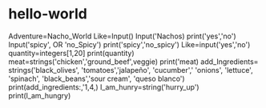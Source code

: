 # hello-world
Adventure=Nacho_World
Like=Input()
Input('Nachos)
    print('yes','no')
Input('spicy', OR 'no_Spicy')
print('spicy','no_spicy')
Like=input('yes','no')
quantity=integers[1,20]
print(quantity)
meat=strings('chicken','ground_beef',veggie)
print('meat)
add_Ingredients= strings('black_olives', 'tomatoes','jalapeño', 'cucumber',' 'onions', 'lettuce', 'spinach', 'black_beans','sour cream', 'queso blanco')
print(add_ingredients:,'1,4,)
I_am_hunry=string('hurry_up')
print(I_am_hungry)
